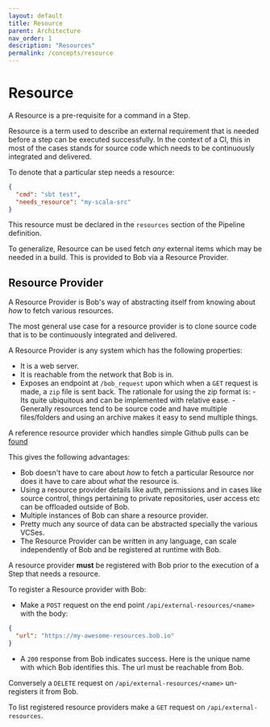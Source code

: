 ```yaml
---
layout: default
title: Resource
parent: Architecture
nav_order: 1
description: "Resources"
permalink: /concepts/resource
---
```


# Resource

A Resource is a pre-requisite for a command in a Step.

Resource is a term used to describe an external requirement that is needed before a step
can be executed successfully. In the context of a CI, this in most of the cases stands for
source code which needs to be continuously integrated and delivered.

To denote that a particular step needs a resource:

```json
{
  "cmd": "sbt test",
  "needs_resource": "my-scala-src"
}
```
This resource must be declared in the `resources` section of the Pipeline definition.

To generalize, Resource can be used fetch _any_ external items which may be needed in a build.
This is provided to Bob via a Resource Provider.

## Resource Provider

A Resource Provider is Bob's way of abstracting itself from knowing about _how_ to fetch
various resources.

The most general use case for a resource provider is to clone source code that is to be
continuously integrated and delivered.

A Resource Provider is any system which has the following properties:
- It is a web server.
- It is reachable from the network that Bob is in.
- Exposes an endpoint at `/bob_request` upon which when a `GET` request is made,
  a `zip` file is sent back. The rationale for using the zip format is:
      - Its quite ubiquitous and can be implemented with relative ease.
      - Generally resources tend to be source code and have multiple files/folders and
        using an archive makes it easy to send multiple things.

A reference resource provider which handles simple Github pulls can be [found](https://github.com/bob-cd/resource-git)

This gives the following advantages:
- Bob doesn't have to care about _how_ to fetch a particular Resource nor does it have to care about _what_
  the resource is.
- Using a resource provider details like auth, permissions and in cases like source control, things pertaining
  to private repositories, user access etc can be offloaded outside of Bob.
- Multiple instances of Bob can share a resource provider.
- Pretty much any source of data can be abstracted specially the various VCSes.
- The Resource Provider can be written in any language, can scale independently of Bob and be
  registered at runtime with Bob.

A resource provider **must** be registered with Bob prior to the execution of a Step that needs a resource.

To register a Resource provider with Bob:
- Make a `POST` request on the end point `/api/external-resources/<name>` with the body:
```json
{
  "url": "https://my-awesome-resources.bob.io"
}
```
- A `200` response from Bob indicates success.
Here <name> is the unique name with which Bob identifies this. The url must be reachable from Bob.

Conversely a `DELETE` request on `/api/external-resources/<name>` un-registers it from Bob.

To list registered resource providers make a `GET` request on `/api/external-resources`.
